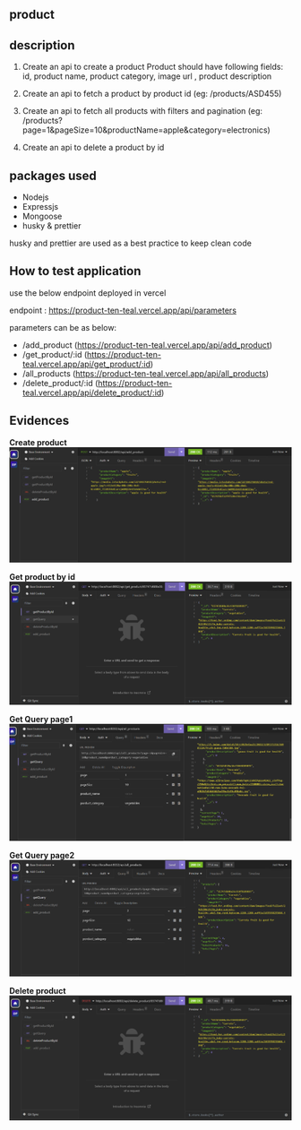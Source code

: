 ## product

## description

1. Create an api to create a product
   Product should have following fields:
   id, product name, product category, image url , product description

2. Create an api to fetch a product by product id (eg: /products/ASD455)

3. Create an api to fetch all products with filters and pagination
   (eg: /products?page=1&pageSize=10&productName=apple&category=electronics)

4. Create an api to delete a product by id

## packages used

- Nodejs
- Expressjs
- Mongoose
- husky & prettier

husky and prettier are used as a best practice to keep clean code

## How to test application

use the below endpoint deployed in vercel

endpoint : https://product-ten-teal.vercel.app/api/parameters

parameters can be as below:

- /add_product (https://product-ten-teal.vercel.app/api/add_product)
- /get_product/:id (https://product-ten-teal.vercel.app/api/get_product/:id)
- /all_products (https://product-ten-teal.vercel.app/api/all_products)
- /delete_product/:id (https://product-ten-teal.vercel.app/api/delete_product/:id)

## Evidences

**Create product**
![create](screenShots/addProduct.png)

**Get product by id**
![getById](screenShots/getProductById.png)

**Get Query page1**
![getQuery1](screenShots/getQuery1.png)

**Get Query page2**
![getQuery2](screenShots/getQuery2.png)

**Delete product**
![delete product](screenShots/deleteProductById.png)
